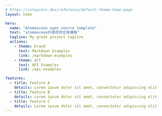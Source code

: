 ```yaml
---
# https://vitepress.dev/reference/default-theme-home-page
layout: home

hero:
  name: "Atomeocean open source template"
  text: "atomeocean开源项目仓库模板"
  tagline: My great project tagline
  actions:
    - theme: brand
      text: Markdown Examples
      link: /markdown-examples
    - theme: alt
      text: API Examples
      link: /api-examples

features:
  - title: Feature A
    details: Lorem ipsum dolor sit amet, consectetur adipiscing elit
  - title: Feature B
    details: Lorem ipsum dolor sit amet, consectetur adipiscing elit
  - title: Feature C
    details: Lorem ipsum dolor sit amet, consectetur adipiscing elit
---
```


